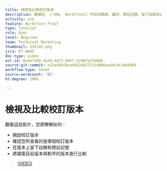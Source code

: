 ```yaml
---
title: 檢視及比較校訂版本
description: 瞭解在  [!DNL  Workfront] 中如何開啟、識別、標註記號、留下註解及比較校訂版本。
activity: use
feature: Workfront Proof
type: Tutorial
role: User
level: Beginner
team: Technical Marketing
thumbnail: 335142.png
jira: KT-8845
doc-type: video
exl-id: 8ade7208-4a39-4471-845f-5290fe27b66b
source-git-commit: a25a49e59ca483246271214886ea4dc9c10e8d66
workflow-type: tm+mt
source-wordcount: '62'
ht-degree: 100%

---
```


# 檢視及比較校訂版本

觀看這段影片，您將瞭解如何：

* 開啟校訂版本
* 確認您所查看的是哪個校訂版本
* 在版本上留下註解和標註記號
* 將檔案目前版本與較早的版本進行比較

>[!VIDEO](https://video.tv.adobe.com/v/335142/?quality=12&learn=on)

<!--
## Learn more
* Compare proofs
-->
